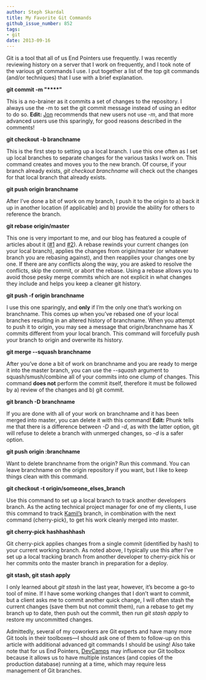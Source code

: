 ```yaml
---
author: Steph Skardal
title: My Favorite Git Commands
github_issue_number: 852
tags:
- git
date: 2013-09-16
---
```


Git is a tool that all of us End Pointers use frequently. I was recently reviewing history on a server that I work on frequently, and I took note of the various git commands I use. I put together a list of the top git commands (and/or techniques) that I use with a brief explanation.

**git commit -m "****"**

This is a no-brainer as it commits a set of changes to the repository. I always use the -m to set the git commit message instead of using an editor to do so. **Edit:** [Jon](/team/jon-jensen/) recommends that new users not use *-m*, and that more advanced users use this sparingly, for good reasons described in the comments!

**git checkout -b branchname**

This is the first step to setting up a local branch. I use this one often as I set up local branches to separate changes for the various tasks I work on. This command creates and moves you to the new branch. Of course, if your branch already exists, *git checkout branchname* will check out the changes for that local branch that already exists.

**git push origin branchname**

After I’ve done a bit of work on my branch, I push it to the origin to a) back it up in another location (if applicable) and b) provide the ability for others to reference the branch.

**git rebase origin/master**

This one is very important to me, and our blog has featured a couple of articles about it ([#1](/blog/2010/10/git-branches-and-rebasing/) and [#2](/blog/2009/05/git-rebase-just-workingness-baked-right/)). A rebase rewinds your current changes (on your local branch), applies the changes from origin/master (or whatever branch you are rebasing against), and then reapplies your changes one by one. If there are any conflicts along the way, you are asked to resolve the conflicts, skip the commit, or abort the rebase. Using a rebase allows you to avoid those pesky merge commits which are not explicit in what changes they include and helps you keep a cleaner git history.

**git push -f origin branchname**

I use this one sparingly, and **only** if I’m the only one that’s working on branchname. This comes up when you’ve rebased one of your local branches resulting in an altered history of branchname. When you attempt to push it to origin, you may see a message that origin/branchname has X commits different from your local branch. This command will forcefully push your branch to origin and overwrite its history.

**git merge --squash branchname**

After you’ve done a bit of work on branchname and you are ready to merge it into the master branch, you can use the *--squash* argument to squash/smush/combine all of your commits into one clump of changes. This command **does not** perform the commit itself, therefore it must be followed by a) review of the changes and b) git commit.

**git branch -D branchname**

If you are done with all of your work on branchname and it has been merged into master, you can delete it with this command! **Edit:** Phunk tells me that there is a difference between *-D* and *-d*, as with the latter option, git will refuse to delete a branch with unmerged changes, so *-d* is a safer option.

**git push origin :branchname**

Want to delete branchname from the origin? Run this command. You can leave branchname on the origin repository if you want, but I like to keep things clean with this command.

**git checkout -t origin/someone_elses_branch**

Use this command to set up a local branch to track another developers branch. As the acting technical project manager for one of my clients, I use this command to track [Kamil’s](/blog/authors/kamil-ciemniewski/) branch, in combination with the next command (cherry-pick), to get his work cleanly merged into master.

**git cherry-pick hashhashhash**

Git cherry-pick applies changes from a single commit (identified by hash) to your current working branch. As noted above, I typically use this after I’ve set up a local tracking branch from another developer to cherry-pick his or her commits onto the master branch in preparation for a deploy.

**git stash, git stash apply**

I only learned about *git stash* in the last year, however, it’s become a go-to tool of mine. If I have some working changes that I don’t want to commit, but a client asks me to commit another quick change, I will often stash the current changes (save them but not commit them), run a rebase to get my branch up to date, then push out the commit, then run *git stash apply* to restore my uncommitted changes.

Admittedly, several of my coworkers are Git experts and have many more Git tools in their toolboxes—​I should ask one of them to follow-up on this article with additional advanced git commands I should be using! Also take note that for us End Pointers, [DevCamps](http://www.devcamps.org/) may influence our Git toolbox because it allows us to have multiple instances (and copies of the production database) running at a time, which may require less management of Git branches.

